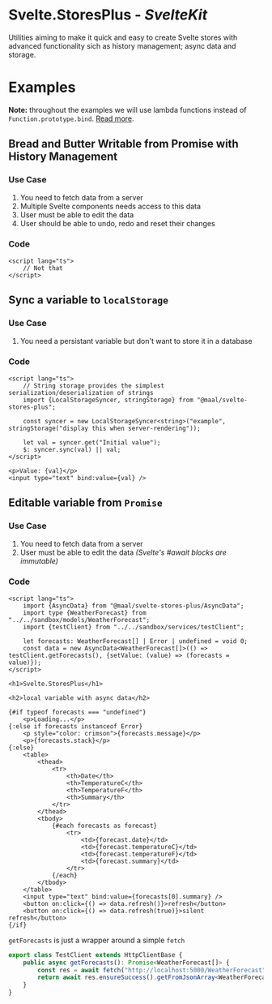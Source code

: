 # Svelte.StoresPlus - _SvelteKit_

Utilities aiming to make it quick and easy to create Svelte stores with advanced functionality sich as history management; async data and storage.

# Examples

**Note:** throughout the examples we will use lambda functions instead of `Function.prototype.bind`. [Read more](https://stackoverflow.com/questions/42117911/lambda-functions-vs-bind-memory-and-performance).

## Bread and Butter Writable from Promise with History Management

### Use Case

1. You need to fetch data from a server
2. Multiple Svelte components needs access to this data
3. User must be able to edit the data
4. User should be able to undo, redo and reset their changes

### Code

```svelte
<script lang="ts">
	// Not that
</script>
```

## Sync a variable to `localStorage`

### Use Case

1. You need a persistant variable but don't want to store it in a database

### Code

```svelte
<script lang="ts">
	// String storage provides the simplest serialization/deserialization of strings
	import {LocalStorageSyncer, stringStorage} from "@maal/svelte-stores-plus";

	const syncer = new LocalStorageSyncer<string>("example", stringStorage("display this when server-rendering"));

	let val = syncer.get("Initial value");
	$: syncer.sync(val) || val;
</script>

<p>Value: {val}</p>
<input type="text" bind:value={val} />
```

## Editable variable from `Promise`

### Use Case
1. You need to fetch data from a server
2. User must be able to edit the data _(Svelte's #await blocks are immutable)_

### Code

```svelte
<script lang="ts">
	import {AsyncData} from "@maal/svelte-stores-plus/AsyncData";
	import type {WeatherForecast} from "../../sandbox/models/WeatherForecast";
	import {testClient} from "../../sandbox/services/testClient";

	let forecasts: WeatherForecast[] | Error | undefined = void 0;
	const data = new AsyncData<WeatherForecast[]>(() => testClient.getForecasts(), {setValue: (value) => (forecasts = value)});
</script>

<h1>Svelte.StoresPlus</h1>

<h2>local variable with async data</h2>

{#if typeof forecasts === "undefined"}
	<p>Loading...</p>
{:else if forecasts instanceof Error}
	<p style="color: crimson">{forecasts.message}</p>
	<p>{forecasts.stack}</p>
{:else}
	<table>
		<thead>
			<tr>
				<th>Date</th>
				<th>TemperatureC</th>
				<th>TemperatureF</th>
				<th>Summary</th>
			</tr>
		</thead>
		<tbody>
			{#each forecasts as forecast}
				<tr>
					<td>{forecast.date}</td>
					<td>{forecast.temperatureC}</td>
					<td>{forecast.temperatureF}</td>
					<td>{forecast.summary}</td>
				</tr>
			{/each}
		</tbody>
	</table>
	<input type="text" bind:value={forecasts[0].summary} />
	<button on:click={() => data.refresh()}>refresh</button>
	<button on:click={() => data.refresh(true)}>silent refresh</button>
{/if}
```

`getForecasts` is just a wrapper around a simple `fetch`

```ts
export class TestClient extends HttpClientBase {
	public async getForecasts(): Promise<WeatherForecast[]> {
		const res = await fetch("http://localhost:5000/WeatherForecast");
		return await res.ensureSuccess().getFromJsonArray<WeatherForecast>((el) => new WeatherForecast(el));
	}
}
```
